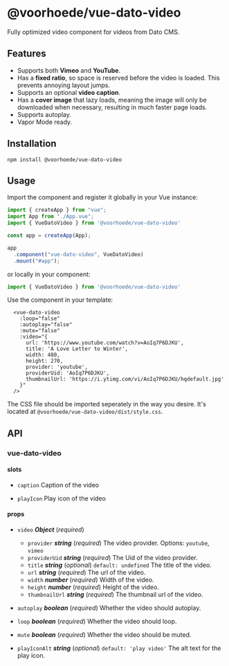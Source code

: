 # @voorhoede/vue-dato-video

Fully optimized video component for videos from Dato CMS.

## Features

- Supports both **Vimeo** and **YouTube**.
- Has a **fixed ratio**, so space is reserved before the video is loaded. This prevents annoying layout jumps.
- Supports an optional **video caption**.
- Has a **cover image** that lazy loads, meaning the image will only be downloaded when necessary, resulting in much faster page loads.
- Supports autoplay.
- Vapor Mode ready.

## Installation

```
npm install @voorhoede/vue-dato-video
```

## Usage
Import the component and register it globally in your Vue instance:

```js
import { createApp } from "vue";
import App from "./App.vue";
import { VueDatoVideo } from '@voorhoede/vue-dato-video'

const app = createApp(App);

app
  .component("vue-dato-video", VueDatoVideo)
  .mount("#app");
```

or locally in your component:

```js
import { VueDatoVideo } from '@voorhoede/vue-dato-video'
```

Use the component in your template:

```vue
  <vue-dato-video
    :loop="false"
    :autoplay="false"
    :mute="false"
    :video="{
      url: 'https://www.youtube.com/watch?v=AoIq7P6DJKU',
      title: 'A Love Letter to Winter',
      width: 480,
      height: 270,
      provider: 'youtube',
      providerUid: 'AoIq7P6DJKU',
      thumbnailUrl: 'https://i.ytimg.com/vi/AoIq7P6DJKU/hqdefault.jpg'
    }"
  />
```

The CSS file should be imported seperately in the way you desire. It's located at `@voorhoede/vue-dato-video/dist/style.css`.

## API

### vue-dato-video 

#### slots 

- `caption` Caption of the video

- `playIcon` Play icon of the video
#### props 

- `video` ***Object*** (*required*)
  - `provider` ***string*** (*required*)
  The video provider. Options: `youtube`, `vimeo`
  - `providerUid` ***string*** (*required*)
    The Uid of the video provider. 
  - `title` ***string*** (*optional*) `default: undefined`
  The title of the video.
  - `url` ***string*** (*required*)
  The url of the video.
  - `width` ***number*** (*required*)
    Width of the video.
  - `height` ***number*** (*required*)
    Height of the video.
  - `thumbnailUrl` ***string*** (*required*)
    The thumbnail url of the video.

- `autoplay` ***boolean*** (*required*) 
  Whether the video should autoplay.

- `loop` ***boolean*** (*required*) 
  Whether the video should loop.

- `mute` ***boolean*** (*required*) 
  Whether the video should be muted.

- `playIconAlt` ***string*** (*optional*) `default: 'play video'`
  The alt text for the play icon.
